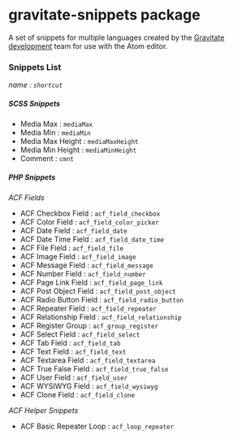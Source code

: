 # gravitate-snippets package

A set of snippets for multiple languages created by the [Gravitate development](http://www.gravitatedesign.com) team for use with the Atom editor.

### Snippets List ###
_name : ```shortcut```_

##### SCSS Snippets #####

* Media Max : ```mediaMax```
* Media Min : ```mediaMin```
* Media Max Height : ```mediaMaxHeight```
* Media Min Height : ```mediaMinHeight```
* Comment : ```cmnt```

##### PHP Snippets #####

_ACF Fields_
* ACF Checkbox Field : ```acf_field_checkbox```
* ACF Color Field : ```acf_field_color_picker```
* ACF Date Field : ```acf_field_date```
* ACF Date Time Field : ```acf_field_date_time```
* ACF File Field : ```acf_field_file```
* ACF Image Field : ```acf_field_image```
* ACF Message Field : ```acf_field_message```
* ACF Number Field : ```acf_field_number```
* ACF Page Link Field : ```acf_field_page_link```
* ACF Post Object Field : ```acf_field_post_object```
* ACF Radio Button Field : ```acf_field_radio_button```
* ACF Repeater Field : ```acf_field_repeater```
* ACF Relationship Field : ```acf_field_relationship```
* ACF Register Group : ```acf_group_register```
* ACF Select Field : ```acf_field_select```
* ACF Tab Field : ```acf_field_tab```
* ACF Text Field : ```acf_field_text```
* ACF Textarea Field : ```acf_field_textarea```
* ACF True False Field : ```acf_field_true_false```
* ACF User Field : ```acf_field_user```
* ACF WYSIWYG Field : ```acf_field_wysiwyg```
* ACF Clone Field : ```acf_field_clone```

_ACF Helper Snippets_
* ACF Basic Repeater Loop : ```acf_loop_repeater```
